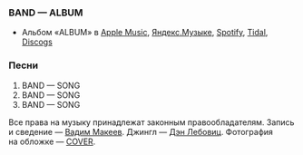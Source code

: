 ### BAND — ALBUM

- Альбом «ALBUM» в
	[Apple Music](https://music.apple.com/album/ID),
	[Яндекс.Музыке](https://music.yandex.ru/album/ID),
	[Spotify](https://open.spotify.com/album/ID),
	[Tidal](https://tidal.com/browse/album/ID),
	[Discogs](https://www.discogs.com/master/ID)

### Песни

1. BAND — SONG
2. BAND — SONG
3. BAND — SONG

Все права на музыку принадлежат законным правообладателям.
Запись и сведение — [Вадим Макеев](https://pepelsbey.dev/).
Джингл — [Дэн Лебовиц](https://www.youtube.com/channel/UC38A5qHrlc_Zgua7vL4b96w).
Фотография на обложке — [COVER](LINK).
